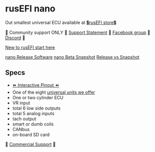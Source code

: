 # rusEFI nano

Out smallest universal ECU available at [💲rusEFI store💲](https://www.shop.rusefi.com/shop/p/nano)

🔴 Community support ONLY 🔴 [Support Statement](https://github.com/rusefi/rusefi/wiki/Support) 🔴 [Facebook group](https://www.facebook.com/groups/rusEfi) 🔴 [Discord](https://github.com/rusefi/rusefi/wiki/Discord) 🔴

[New to rusEFI start here](Home)

[nano Release Software](https://github.com/rusefi/rusefi/releases/latest/download/rusefi_bundle_nano.zip)
[nano Beta Snapshot](https://rusefi.com/build_server/rusefi_bundle_nano.zip)
[Release vs Snapshot](https://github.com/rusefi/rusefi/wiki/Release-Snapshot-Latest-firmware)

## Specs

* [⏩ Interactive Pinout ⏪](https://rusefi.com/docs/pinouts/nano/)
* One of the eight [universal units we offer](Hardware)
* One or two cylinder ECU
* VR input
* total 6 low side outputs
* total 5 analog inputs
* tach output
* smart or dumb coils
* CANbus
* on-board SD card

🔴 [Commercial Support](https://www.shop.rusefi.com/shop/p/details-about-rusefi-ecu-technical-support) 🔴
